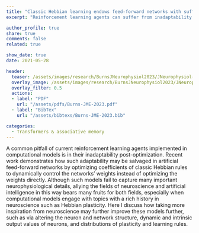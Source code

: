 ```yaml
---
title: "Classic Hebbian learning endows feed-forward networks with sufficient adaptability in challenging reinforcement learning tasks"
excerpt: "Reinforcement learning agents can suffer from inadaptability post-optimization. Training using Hebbian learning, however, partly corrects this, and here I discuss potential imporvements which could arise from taking even further inspiration from biology."

author_profile: true
share: true
comments: false
related: true

show_date: true
date: 2021-05-28

header:
  teaser: /assets/images/research/BurnsJNeurophysiol2023/JNeurophysiol-logo-th.png
  overlay_image: /assets/images/research/BurnsJNeurophysiol2023/JNeurophysiol-logo.jpg
  overlay_filter: 0.5
  actions:
  - label: "PDF"
    url: "/assets/pdfs/Burns-JME-2023.pdf"
  - label: "BibTex"
    url: "/assets/bibtexs/Burns-JME-2023.bib"

categories:
  - Transformers & associative memory
---
```


A common pitfall of current reinforcement learning agents implemented in computational models is in their inadaptability post-optimization. Recent work demonstrates how such adaptability may be salvaged in artificial feed-forward networks by optimizing coefficients of classic Hebbian rules to dynamically control the networks’ weights instead of optimizing the weights directly. Although such models fail to capture many important neurophysiological details, allying the fields of neuroscience and artificial intelligence in this way bears many fruits for both fields, especially when computational models engage with topics with a rich history in neuroscience such as Hebbian plasticity. Here I discuss how taking more inspiration from neuroscience may further improve these models further, such as via altering the neuron and network structure, dynamic and intrinsic output values of neurons, and distributions of plasticity and learning rules.
